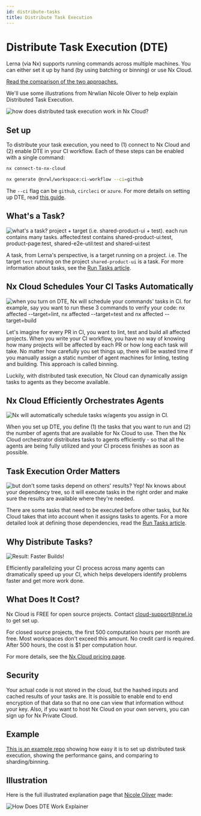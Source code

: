 ```yaml
---
id: distribute-tasks
title: Distribute Task Execution
---
```


# Distribute Task Execution (DTE)

Lerna (via Nx) supports running commands across multiple machines. You can either set it up by hand (by using batching
or
binning) or use Nx Cloud.

[Read the comparison of the two approaches.](https://blog.nrwl.io/distributing-ci-binning-and-distributed-task-execution-632fe31a8953?source=friends_link&sk=5120b7ff982730854ed22becfe7a640a)

We'll use some illustrations from Nrwlian Nicole Oliver to help explain Distributed Task Execution.

![how does distributed task execution work in Nx Cloud?](../images/dte/how-does-dte-work.jpeg)

## Set up

To distribute your task execution, you need to (1) connect to Nx Cloud and (2) enable DTE in your CI workflow.  Each of these steps can be enabled with a single command:

```bash title="1. Connect to Nx Cloud"
nx connect-to-nx-cloud
```

``` bash title="2. Enable DTE in CI"
nx generate @nrwl/workspace:ci-workflow --ci=github
```

The `--ci` flag can be `github`, `circleci` or `azure`.  For more details on setting up DTE, read [this guide](https://nx.dev/nx-cloud/set-up/set-up-dte).

## What's a Task?

![what's a task? project + target (i.e. shared-product-ui + test).  each run contains many tasks.  affected:test contains shared-product-ui:test, product-page:test, shared-e2e-util:test and shared-ui:test](../images/dte/whats-a-task.jpeg)

A task, from Lerna's perspective, is a target running on a project.  i.e. The target `test` running on the project `shared-product-ui` is a task.  For more information about tasks, see the [Run Tasks article](./run-tasks).

## Nx Cloud Schedules Your CI Tasks Automatically

![when you turn on DTE, Nx will schedule your commands' tasks in CI.  for example, say you want to run these 3 commands to verify your code: nx affected --target=lint, nx affected --target=test and nx affected --target=build](../images/dte/schedule-tasks.jpeg)

Let's imagine for every PR in CI, you want to lint, test and build all affected projects.  When you write your CI workflow, you have no way of knowing how many projects will be affected by each PR or how long each task will take.  No matter how carefully you set things up, there will be wasted time if you manually assign a static number of agent machines for linting, testing and building.  This approach is called binning.

Luckily, with distributed task execution, Nx Cloud can dynamically assign tasks to agents as they become available.

## Nx Cloud Efficiently Orchestrates Agents

![Nx will automatically schedule tasks w/agents you assign in CI.](../images/dte/use-agents.jpeg)

When you set up DTE, you define (1) the tasks that you want to run and (2) the number of agents that are available for Nx Cloud to use.  Then the Nx Cloud orchestrator distributes tasks to agents efficiently - so that all the agents are being fully utilized and your CI process finishes as soon as possible.

## Task Execution Order Matters

![but don't some tasks depend on others' results?  Yep! Nx knows about your dependency tree, so it will execute tasks in the right order and make sure the results are available where they're needed.](../images/dte/task-dependencies.jpeg)

There are some tasks that need to be executed before other tasks, but Nx Cloud takes that into account when it assigns tasks to agents.  For a more detailed look at defining those dependencies, read the [Run Tasks article](./run-tasks).

## Why Distribute Tasks?

![Result: Faster Builds!](../images/dte/faster-builds.jpeg)

Efficiently parallelizing your CI process across many agents can dramatically speed up your CI, which helps developers identify problems faster and get more work done.

## What Does It Cost?

Nx Cloud is FREE for open source projects.  Contact cloud-support@nrwl.io to get set up.

For closed source projects, the first 500 computation hours per month are free.  Most workspaces don't exceed this amount.  No credit card is required.  After 500 hours, the cost is $1 per computation hour.

For more details, see the [Nx Cloud pricing page](https://nx.app/pricing).

## Security

Your actual code is not stored in the cloud, but the hashed inputs and cached results of your tasks are.  It is possible to enable end to end encryption of that data so that no one can view that information without your key.  Also, if you want to host Nx Cloud on your own servers, you can sign up for Nx Private Cloud.

## Example

[This is an example repo](https://github.com/vsavkin/lerna-dte) showing how easy it is to set up distributed task
execution, showing the performance gains, and comparing to sharding/binning.

## Illustration

Here is the full illustrated explanation page that [Nicole Oliver](https://twitter.com/nixcodes) made:

![How Does DTE Work Explainer](../images/dte/nx-cloud-how-does-dte-work.png)

